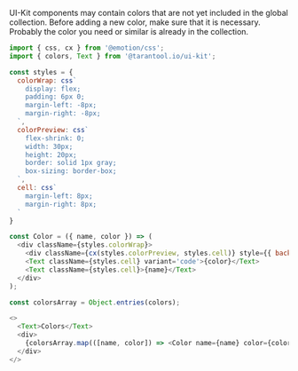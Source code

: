 UI-Kit components may contain colors that are not yet included in the global collection.
Before adding a new color, make sure that it is necessary. Probably the color you need or similar is already in the collection.

```js
import { css, cx } from '@emotion/css';
import { colors, Text } from '@tarantool.io/ui-kit';

const styles = {
  colorWrap: css`
    display: flex;
    padding: 6px 0;
    margin-left: -8px;
    margin-right: -8px;
  `,
  colorPreview: css`
    flex-shrink: 0;
    width: 30px;
    height: 20px;
    border: solid 1px gray;
    box-sizing: border-box;
  `,
  cell: css`
    margin-left: 8px;
    margin-right: 8px;
  `
}

const Color = ({ name, color }) => (
  <div className={styles.colorWrap}>
    <div className={cx(styles.colorPreview, styles.cell)} style={{ backgroundColor: color }} />
    <Text className={styles.cell} variant='code'>{color}</Text>
    <Text className={styles.cell}>{name}</Text>
  </div>
);

const colorsArray = Object.entries(colors);

<>
  <Text>Colors</Text>
  <div>
    {colorsArray.map(([name, color]) => <Color name={name} color={color} />)}
  </div>
</>
```
